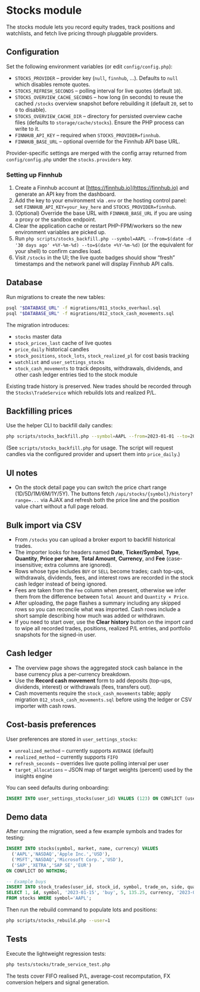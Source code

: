 # Stocks module

The stocks module lets you record equity trades, track positions and watchlists, and fetch live pricing through pluggable providers.

## Configuration

Set the following environment variables (or edit `config/config.php`):

- `STOCKS_PROVIDER` – provider key (`null`, `finnhub`, ...). Defaults to `null` which disables remote quotes.
- `STOCKS_REFRESH_SECONDS` – polling interval for live quotes (default `10`).
- `STOCKS_OVERVIEW_CACHE_SECONDS` – how long (in seconds) to reuse the cached `/stocks` overview snapshot before rebuilding it (default `20`, set to `0` to disable).
- `STOCKS_OVERVIEW_CACHE_DIR` – directory for persisted overview cache files (defaults to `storage/cache/stocks`). Ensure the PHP process can write to it.
- `FINNHUB_API_KEY` – required when `STOCKS_PROVIDER=finnhub`.
- `FINNHUB_BASE_URL` – optional override for the Finnhub API base URL.

Provider-specific settings are merged with the config array returned from `config/config.php` under the `stocks.providers` key.

### Setting up Finnhub

1. Create a Finnhub account at [https://finnhub.io](https://finnhub.io) and generate an API key from the dashboard.
2. Add the key to your environment via `.env` or the hosting control panel: set `FINNHUB_API_KEY=your_key_here` and `STOCKS_PROVIDER=finnhub`.
3. (Optional) Override the base URL with `FINNHUB_BASE_URL` if you are using a proxy or the sandbox endpoint.
4. Clear the application cache or restart PHP-FPM/workers so the new environment variables are picked up.
5. Run `php scripts/stocks_backfill.php --symbol=AAPL --from=$(date -d '30 days ago' +%Y-%m-%d) --to=$(date +%Y-%m-%d)` (or the equivalent for your shell) to confirm candles load.
6. Visit `/stocks` in the UI; the live quote badges should show “fresh” timestamps and the network panel will display Finnhub API calls.

## Database

Run migrations to create the new tables:

```sh
psql "$DATABASE_URL" -f migrations/011_stocks_overhaul.sql
psql "$DATABASE_URL" -f migrations/012_stock_cash_movements.sql
```

The migration introduces:

- `stocks` master data
- `stock_prices_last` cache of live quotes
- `price_daily` historical candles
- `stock_positions`, `stock_lots`, `stock_realized_pl` for cost basis tracking
- `watchlist` and `user_settings_stocks`
- `stock_cash_movements` to track deposits, withdrawals, dividends, and other cash ledger entries tied to the stock module

Existing trade history is preserved. New trades should be recorded through the `Stocks\TradeService` which rebuilds lots and realized P/L.

## Backfilling prices

Use the helper CLI to backfill daily candles:

```sh
php scripts/stocks_backfill.php --symbol=AAPL --from=2023-01-01 --to=2023-12-31
```

(See `scripts/stocks_backfill.php` for usage. The script will request candles via the configured provider and upsert them into `price_daily`.)

## UI notes

- On the stock detail page you can switch the price chart range (1D/5D/1M/6M/1Y/5Y). The buttons fetch `/api/stocks/{symbol}/history?range=...` via AJAX and refresh both the price line and the position value chart without a full page reload.

## Bulk import via CSV

- From `/stocks` you can upload a broker export to backfill historical trades.
- The importer looks for headers named **Date**, **Ticker/Symbol**, **Type**, **Quantity**, **Price per share**, **Total Amount**, **Currency**, and **Fee** (case-insensitive; extra columns are ignored).
- Rows whose type includes `BUY` or `SELL` become trades; cash top-ups, withdrawals, dividends, fees, and interest rows are recorded in the stock cash ledger instead of being ignored.
- Fees are taken from the `Fee` column when present, otherwise we infer them from the difference between `Total Amount` and `Quantity × Price`.
- After uploading, the page flashes a summary including any skipped rows so you can reconcile what was imported. Cash rows include a short sample describing how much was added or withdrawn.
- If you need to start over, use the **Clear history** button on the import card to wipe all recorded trades, positions, realized P/L entries, and portfolio snapshots for the signed-in user.

## Cash ledger

- The overview page shows the aggregated stock cash balance in the base currency plus a per-currency breakdown.
- Use the **Record cash movement** form to add deposits (top-ups, dividends, interest) or withdrawals (fees, transfers out).
- Cash movements require the `stock_cash_movements` table; apply migration `012_stock_cash_movements.sql` before using the ledger or CSV importer with cash rows.

## Cost-basis preferences

User preferences are stored in `user_settings_stocks`:

- `unrealized_method` – currently supports `AVERAGE` (default)
- `realized_method` – currently supports `FIFO`
- `refresh_seconds` – overrides live quote polling interval per user
- `target_allocations` – JSON map of target weights (percent) used by the insights engine

You can seed defaults during onboarding:

```sql
INSERT INTO user_settings_stocks(user_id) VALUES (123) ON CONFLICT (user_id) DO NOTHING;
```

## Demo data

After running the migration, seed a few example symbols and trades for testing:

```sql
INSERT INTO stocks(symbol, market, name, currency) VALUES
  ('AAPL','NASDAQ','Apple Inc.','USD'),
  ('MSFT','NASDAQ','Microsoft Corp.','USD'),
  ('SAP','XETRA','SAP SE','EUR')
ON CONFLICT DO NOTHING;

-- Example buys
INSERT INTO stock_trades(user_id, stock_id, symbol, trade_on, side, quantity, price, currency, executed_at, fee, created_at)
SELECT 1, id, symbol, '2023-01-15', 'buy', 5, 135.25, currency, '2023-01-15 15:30:00', 1.5, NOW()
FROM stocks WHERE symbol='AAPL';
```

Then run the rebuild command to populate lots and positions:

```sh
php scripts/stocks_rebuild.php --user=1
```

## Tests

Execute the lightweight regression tests:

```sh
php tests/stocks/trade_service_test.php
```

The tests cover FIFO realised P/L, average-cost recomputation, FX conversion helpers and signal generation.
